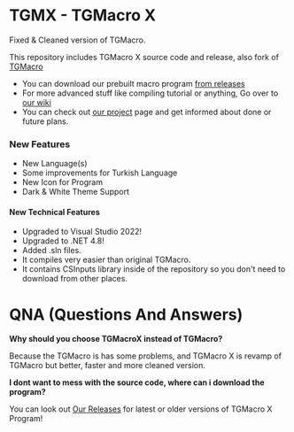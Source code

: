 # TGMX - TGMacro X
Fixed & Cleaned version of TGMacro.

This repository includes TGMacro X source code and release, also fork of [TGMacro](https://github.com/trksyln/TGMacro)

* You can download our prebuilt macro program [from releases](https://github.com/WH0LEWHALE/TGMacro-X/releases)
* For more advanced stuff like compiling tutorial or anything, Go over to [our wiki](https://github.com/WH0LEWHALE/TGMacro-X/wiki)
* You can check out [our project](https://github.com/users/WH0LEWHALE/projects/5) page and get informed about done or future plans.

### New Features 
* New Language(s)
* Some improvements for Turkish Language
* New Icon for Program
* Dark & White Theme Support

#### New Technical Features

* Upgraded to Visual Studio 2022!
* Upgraded to .NET 4.8!
* Added .sln files.
* It compiles very easier than original TGMacro.
* It contains CSInputs library inside of the repository so you don't need to download from other places.

# QNA (Questions And Answers)

 **Why should you choose TGMacroX instead of TGMacro?** 
          
Because the TGMacro is has some problems, and TGMacro X is revamp of TGMacro but better, faster and more cleaned version.

 **I dont want to mess with the source code, where can i download the program?**

You can look out [Our Releases](https://github.com/WH0LEWHALE/TGMacro-X/releases) for latest or older versions of TGMacro X Program!
